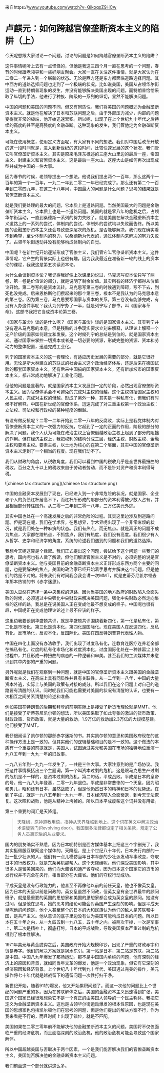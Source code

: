 来自https://www.youtube.com/watch?v=QikoqoZ9HCw

# 卢麒元：如何跨越官僚垄断资本主义的陷阱（上）

今天呢想跟大家讨论一个问题，讨论的问题是如何跨越官僚垄断资本主义的陷阱？

这件事情呢听上去有一点怪怪的，但他是我这三四个月一直在思考的一个问题，春节的时候跟老领导和一些好朋友聚会。大家一直在关注这件事情，就是大家认为在二零二一年进入到一个崭新的状态。无论是西方还是东方都面临道路选择问题。其中西方的道路选择问题也走到了一个极端的状况。比如说美国，美国从占领华尔街运动一直到特朗普现象的发生，并没有能够解决美国出现的问题，而特朗普恰恰采取了纵切的手法，他进行了种族、阶级的一系列的纵切，显然不能解决问题。

中国的问题和美国的问题不同，但又有同质性。我们将美国的问题概述为金融垄断资本主义。就是他在解决了日本和苏联问题之后，由于外部压力减少，内部的问题变得就非常的极端，他开始迅速累积。所以呢，出现了在上个世纪九十年代之后持续的高度的甚至是高强度的金融垄断。这种现象的发生，我们管他定为金融垄断资本主义。

可能在使用概念，使用定义方面呢，有大家有不同的想法。我们对中国后改革开放的这一段时间就是，进入到新世纪的这段时间，比较快速发展的这个状况，我们管它叫官僚垄断资本主义。其实是原来毛泽东概述的三座大山里边的最后一座，帝国主义、封建主义和官僚资本主义，这是最后一座大山。这座大山是如何再次出现成型并成为中国的一件大事。

因为春节的时候，老领导提出一个想法。他说我们提出两个一百年，那么这两个一百年的第一个一百年，一九二一年到二零二一年已经完成了。那么还有第二个一百年到二零四九年，在这二十八年间，中国最大的问题是什么问题？思考的结果就是官僚垄断资本主义。

就是我们要处理的最大的问题，它本质上是道路问题。当然美国最大的问题是金融垄断资本主义，它本质上也是一个道路问题。美国的就是零八年的危机之后，占领华尔街运动，一直到桑德斯一系列的努力失败了。就是美国在解决金融垄断资本主义道路上的一系列的尝试，体制内的尝试，体制外的尝试均以失败而告终。所以美国的金融垄断资本主义还会导致更深层次的危机。是否能够解决，我们现在确实看不到希望，至少体制内的努力，以桑德斯为代表的，通过体制内来解决的努力失败了。占领华尔街运动并没有能够构成体制内的自觉。

中国呢？在新世纪开始逐渐形成了官僚主义，我们管它叫官僚垄断资本主义。这件事情呢，它产生的背景实际上也很有趣。因为我我最近在准备新一轮的线上的资本论的课程，我我这是第五次读资本论。

为什么会谈到资本论？我记得我好像上次课里边说过，马克思写资本论只写了两卷，第一卷是价值论的部分，就是说明了剩余价值。其实所有的经济学都得从价值论开始。第二卷写的是资本流转。马克思写第三卷的时候遇到障碍，写不下去，到死也没完成。后来恩格斯他们攒起来的那个第三卷，根本不是我认为的马克思本意的第三卷。因为第三卷，马克思要写国家与资本的关系。第三卷没有能够完成，有没有人办这件事呢？我认为列宁办了一半，就是列宁写了部书，叫《国家与革命》。这部书我把它当成资本论第三卷。

《国家与革命》谈的是什么呢？《国家与革命》谈的是国家资本主义。其实列宁并没有遵从马克思的本意，但是残酷的斗争现实要求立刻来解释，从理论上解释一个无产阶级的国家如何建立和发展。这个时候列宁的总结是到位的，就是国家资本主义。通过国家来掌控一切资本或者是一切必要的资源，形成完整的资源、资本和劳动力的整体配置，迅速完成工业化。

列宁的国家资本主义的这一套理论，有适应历史发展的需要的部分，就是它很好用。无论是斯大林建立的苏联式的社会主义这个政治经济体系，还是后来在德国试验的那套国家资本主义，还有后来中国搞的国家资本主义，还有新加坡市的国家资本主义，都非常成功地解决了工业化问题。

但他的问题是显著的，就是国家资本主义发展到一定的阶段，必然出现官僚垄断资本主义。因为官僚体系会不可避免的完成对主权的僭越。这个主权包括国家主权和人民主权，完成对主权的僭越。形成了另外一种，其实是一种私有化，但我们有时候不好解释。中国在新世纪的官僚体系，迅速完成了对三重主权第一个政治主权：立法权、司法权和行政权的某种程度的僭越。

有没有做反抗呢？二零一二年开始到二零一八年的反腐败，实际上是我党体制内对官僚垄断资本主义的一次强力的反抗，它起到了一定的正面的作用，阶段的部分的解决了问题。我个人认为可能在政治主权上官僚僭越政治主权上起到了部分的阻挡的作用。但在经济主权上，我把权利的结构分成三层，经济主权、财政主权、金融主权和要素主权。要素主权，以土地为核心的在第二个层面，其实中国的官僚垄断资本主义走到了一个相当的程度。现在我们动不了。

我们从财政的角度，从税收角度，我们可以看到中国的税收几乎是全世界最扭曲的税收。百分之九十以上的税收来自于劳动者劳动，而不是针对资产和资本利得苛税。

![chinese tax structure.png](/chinese tax structure.png)

中国的金融资本发展到了现在，已经进入到一个非常危险的状况，就是国家、企业和个人的负债杠杆居高不下，而杠杆所形成的那部分的资本利得被少数人占有，并且相当部分转往国外。从二零一二年到二零一八年，三万亿美元外逃。

其实中国也处在一个高速发展之后的非常危险的过程。其实这里边涉及到道路问题。但是现在呢，我们在学术界，在思想界，学术界呢出现了一个非常麻烦的状况，就是我们处在一种麻痹的状态。我们有热点，而无焦点。就是真正的问题不成为焦点，大家都在蹭热点，不抓焦点，我们有热度，我们没有高度。我们很少有人从哲学、史学和经济学的角度，系统的论述我们遇到的问题和我们的道路选择。

我想今天呢这算是个缘起。我们正式提出这个问题，尝试给予这个问题一些我们的思考，国内呢也有人做了解读，但他们解读官僚主义是不对的，必须完整的说是官僚垄断资本主义。他与美国目前的金融垄断资本主义正好形成东西方两个主要的问题，也是要解决的焦点。美国的政治家已经开始着手思考并解决这个问题。但是他们的路是不对的。将来我们有时间我会我会讲一次MMT，就是史蒂芬尼凯尔顿去年那本热销的书《赤字迷思》。

美国人显然在选择一条中央集权的道路，因为当美国的地方政府的财政陷入全面失败的时候，必须通过中央强化中央财政来解决美国问题，强化中央财政必然走向集权的这样的路，我总是在说美国人正在变成他最不想变成的样子。中国呢也很有趣，中国呢正在变成他理论论述上最不应该的样子。

这里边我要谈到华盛顿共识，就是华盛顿共识围绕着新四化，第一化是私有化，第二化是市场化，第三化是资本化，第四化是国际化。现在美国人在反这四化，反私有化，反市场化，反资本化，反国际化。美国在四反特朗普算代表性人物。

中国在四化上面没有办法收手，我们出现了过度私有化，连教育连医疗连养老全部在搞私有化。过度的私有化市场化和过度资本化，过度国际化处在一种甚嚣尘上的过程中，并且形成一种扭曲的病态的一种逻辑和审美。甚至我们的主流媒体并未意识到其中内部的严重的问题。

另外呢就是我们在观察到一种问题，就是中国的官僚垄断资本主义跟美国的金融垄断资本主义，在高端上具有同质性并且有关联性。从一二年到一八年，中国的大量资本外逃，实际上与美国的政策有对接的成分。所以我们在这个问题上对自己的道路要有清醒的认识。同时呢我们可能也需要对美国的状况有清醒的认识，也要有一次相互之间关系清楚的论述和准备.

例如美国在特朗普的后期和拜登的前期实际上是接受了新货币理论就是MMT。他们是接受了斯蒂芬尼凯尔顿的想法，所以美国采取了如此夸张的激进的货币政策、财政政策、货币政策，就是大量的救助，1.9万亿的救助加2.3万亿的大规模基建。他们接受了MMT。

我仔细阅读了凯尔顿的那部赤字迷斯的书。其实凯尔顿的意思和美国政府现在的这种操作方法上是一致的。但其实他们的逻辑基础和目的是不一致的。这个做法的本质有一个重要的前提就是，美国人，试图通过美元和美国在市场的独特地位重演一九八五年到一九九一年的旧故事。

一九八五年到一九九一年发生了，一共是三件大事。大家注意到的是广场协议。我把这件事情概括出三个主题词，第一个叫资本过剩的危机，这是跟马克思生产过剩的危机是不一样的，是资本过剩的危机。第二句话，平成战败。平成是日本的皇帝的号。他一九八九年登基，二零一九年退位。平成是非常悲惨的一个天皇，因为昭和男儿，昭和还有日本，虽然战败了，但是他仍然日本的精神和日本的优势还。在到了平成，就是一九八五年到一九九一年，日本经济陷入全面衰退，到今天无法恢复。这次昭和战败，他是从精神上垮掉的。所以日本平成废柴这个词并没有用错。

第三个重要的词汇是天降组。

> 天降组，原神道教用语，指神从天界降临到地上。这个词在英文中解决政治术语旋转门(Revolving door)。我国很多法律都设定了相关条款，规定了公务人员离职后的从业要求。

国内的朋友确实不熟悉，因为日本呢特别是西方媒体基本上把这三个字删光了，我其实挺佩服互联网这个媒体的。天降组，是上个世纪八十年代，日本央行内部的一批一批少壮派的人。他们有一点儿模仿当年日本军部的少壮派发动军事政变，夺取日本的行政权力，就是东条英机那帮人。这个天降组呢，他们深受美国影响，其中很多人是留美回来的。他们向大藏省和通产省夺权，因为日本这个国家它的货币的发行权并不完全在央行，相当部分在大藏省。他们的夺权行动成功。

平成天皇是没有行政能力的，他甚至不再像他以前的前任天皇，他也不像英女皇。因为日本的天皇以前是问政的。英女皇虽然不问政，但英女皇有全世界最牛的顾问班子，就是最重要的英国的思想家和美国的思想家都会成为英女皇的顾问。她没有过问，但是他在思考。她的思考的结论可能会对英国产生深刻的影响。但是平成天皇呢他的问题是，他个人甚至整个的日本的大和民族认为他们的敌人是苏联和中国，是共产主义。他从意识的底子里边没有认为美国可能构成日本的问题。所以日本在五十年之内，从一九四五到一九八五，五十年之内。被两次干掉，一次是军事上，第二次是精神上，彻底打垮。日本的平成战败，导致美国资本严重过剩的危机得到了根本性解决。

1971年美元与黄金脱钩之后，美国政府开始大规模印钞，出现了严重的财政赤字和贸易赤字。他们的解决方案就是祸水东引。第一站是日本，第二站是苏联，第三站是中国。中国八九年爆发了那场运动。那不是中国国内单纯的问题，他有深刻的经济上的原因和背景，就如同当年文革的爆发，他是一个政治现象，但它有它深刻的经济原因和经济背景。上个世纪八十年代到九十年代，美国通过完美的操作，美元操作将七十年代就是越战留下的遗留问题一次性打扫干净。

新世纪开始，随着911的爆发，他又开始累积问题了。而这一次他的问题比上个世纪的问题严重的多。因为在苏联解体之后，美国的金融资本主义迅速得到扩张，美国这个国家已经很难想象它不是一个真正的由美国人领导的一个民主称体。我把它定义为金融垄断资本主义。这也是占领华尔街运动爆发的根本性原因，也是现在美国的思想家也包括凯尔顿他们在思考的问题，但是他们提出的解决方案不行，作为我来看是不行的，而且时间上出现了错位，就是不匹配。

美国如果在二零三零年前不能解决他的金融垄断资本主义的问题，美国将不仅仅面临严重的经济危机，而且面临深刻的政治危机，他的政治危机可能会导致这个国家解体。

所以中国超越美国与否取决于两个因素，一个是我们能否解决我们的官僚垄断资本主义，美国能否解决他的金融垄断资本主义问题。

我们前面这一个部分就讲这么多。

